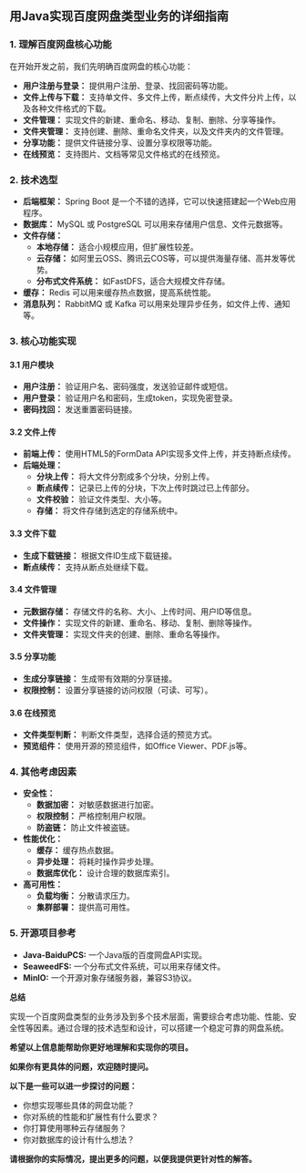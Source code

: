 ## 用Java实现百度网盘类型业务的详细指南

### 1. **理解百度网盘核心功能**

在开始开发之前，我们先明确百度网盘的核心功能：

* **用户注册与登录：** 提供用户注册、登录、找回密码等功能。
* **文件上传与下载：** 支持单文件、多文件上传，断点续传，大文件分片上传，以及各种文件格式的下载。
* **文件管理：** 实现文件的新建、重命名、移动、复制、删除、分享等操作。
* **文件夹管理：** 支持创建、删除、重命名文件夹，以及文件夹内的文件管理。
* **分享功能：** 提供文件链接分享、设置分享权限等功能。
* **在线预览：** 支持图片、文档等常见文件格式的在线预览。

### 2. **技术选型**

* **后端框架：** Spring Boot 是一个不错的选择，它可以快速搭建起一个Web应用程序。
* **数据库：** MySQL 或 PostgreSQL 可以用来存储用户信息、文件元数据等。
* **文件存储：**
    * **本地存储：** 适合小规模应用，但扩展性较差。
    * **云存储：** 如阿里云OSS、腾讯云COS等，可以提供海量存储、高并发等优势。
    * **分布式文件系统：** 如FastDFS，适合大规模文件存储。
* **缓存：** Redis 可以用来缓存热点数据，提高系统性能。
* **消息队列：** RabbitMQ 或 Kafka 可以用来处理异步任务，如文件上传、通知等。

### 3. **核心功能实现**

#### 3.1 **用户模块**
* **用户注册：** 验证用户名、密码强度，发送验证邮件或短信。
* **用户登录：** 验证用户名和密码，生成token，实现免密登录。
* **密码找回：** 发送重置密码链接。

#### 3.2 **文件上传**
* **前端上传：** 使用HTML5的FormData API实现多文件上传，并支持断点续传。
* **后端处理：**
    * **分块上传：** 将大文件分割成多个分块，分别上传。
    * **断点续传：** 记录已上传的分块，下次上传时跳过已上传部分。
    * **文件校验：** 验证文件类型、大小等。
    * **存储：** 将文件存储到选定的存储系统中。

#### 3.3 **文件下载**
* **生成下载链接：** 根据文件ID生成下载链接。
* **断点续传：** 支持从断点处继续下载。

#### 3.4 **文件管理**
* **元数据存储：** 存储文件的名称、大小、上传时间、用户ID等信息。
* **文件操作：** 实现文件的新建、重命名、移动、复制、删除等操作。
* **文件夹管理：** 实现文件夹的创建、删除、重命名等操作。

#### 3.5 **分享功能**
* **生成分享链接：** 生成带有效期的分享链接。
* **权限控制：** 设置分享链接的访问权限（可读、可写）。

#### 3.6 **在线预览**
* **文件类型判断：** 判断文件类型，选择合适的预览方式。
* **预览组件：** 使用开源的预览组件，如Office Viewer、PDF.js等。

### 4. **其他考虑因素**
* **安全性：**
    * **数据加密：** 对敏感数据进行加密。
    * **权限控制：** 严格控制用户权限。
    * **防盗链：** 防止文件被盗链。
* **性能优化：**
    * **缓存：** 缓存热点数据。
    * **异步处理：** 将耗时操作异步处理。
    * **数据库优化：** 设计合理的数据库索引。
* **高可用性：**
    * **负载均衡：** 分散请求压力。
    * **集群部署：** 提供高可用性。

### 5. **开源项目参考**
* **Java-BaiduPCS:** 一个Java版的百度网盘API实现。
* **SeaweedFS:** 一个分布式文件系统，可以用来存储文件。
* **MinIO:** 一个开源对象存储服务器，兼容S3协议。

**总结**

实现一个百度网盘类型的业务涉及到多个技术层面，需要综合考虑功能、性能、安全性等因素。通过合理的技术选型和设计，可以搭建一个稳定可靠的网盘系统。

**希望以上信息能帮助你更好地理解和实现你的项目。**

**如果你有更具体的问题，欢迎随时提问。**

**以下是一些可以进一步探讨的问题：**

* 你想实现哪些具体的网盘功能？
* 你对系统的性能和扩展性有什么要求？
* 你打算使用哪种云存储服务？
* 你对数据库的设计有什么想法？

**请根据你的实际情况，提出更多的问题，以便我提供更针对性的解答。**

